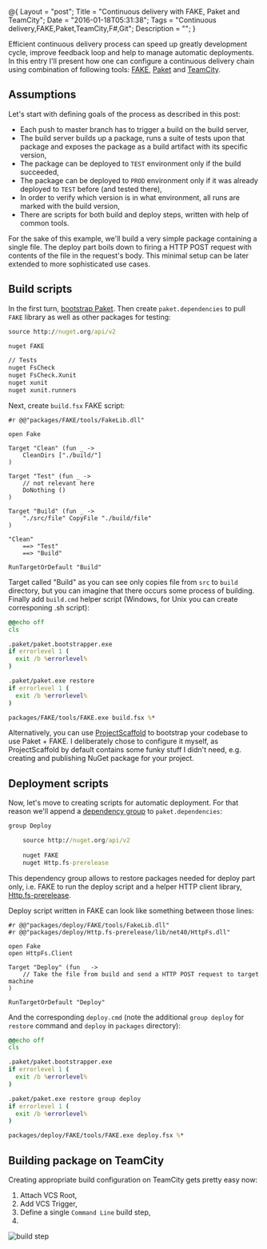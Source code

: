 @{
    Layout = "post";
    Title = "Continuous delivery with FAKE, Paket and TeamCity";
    Date = "2016-01-18T05:31:38";
    Tags = "Continuous delivery,FAKE,Paket,TeamCity,F#,Git";
    Description = "";
}

Efficient continuous delivery process can speed up greatly development cycle, improve feedback loop and help to manage automatic deployments.     
In this entry I'll present how one can configure a continuous delivery chain using combination of following tools: [FAKE](http://fsharp.github.io/FAKE/), [Paket](http://fsprojects.github.io/Paket/) and [TeamCity](https://www.jetbrains.com/teamcity/).

<!--more-->

## Assumptions

Let's start with defining goals of the process as described in this post:

* Each push to master branch has to trigger a build on the build server,
* The build server builds up a package, runs a suite of tests upon that package and exposes the package as a build artifact with its specific version,
* The package can be deployed to `TEST` environment only if the build succeeded,
* The package can be deployed to `PROD` environment only if it was already deployed to `TEST` before (and tested there),
* In order to verify which version is in what environment, all runs are marked with the build version,
* There are scripts for both build and deploy steps, written with help of common tools.

For the sake of this example, we'll build a very simple package containing a single file.
The deploy part boils down to firing a HTTP POST request with contents of the file in the request's body.
This minimal setup can be later extended to more sophisticated use cases.  

## Build scripts

In the first turn, [bootstrap Paket](http://fsprojects.github.io/Paket/installation.html#Installation-per-repository).
Then create `paket.dependencies` to pull `FAKE` library as well as other packages for testing:


```cmd
source http://nuget.org/api/v2

nuget FAKE

// Tests
nuget FsCheck
nuget FsCheck.Xunit
nuget xunit
nuget xunit.runners
```

Next, create `build.fsx` FAKE script:

```
#r @@"packages/FAKE/tools/FakeLib.dll"

open Fake

Target "Clean" (fun _ ->
    CleanDirs ["./build/"]
)

Target "Test" (fun _ ->
    // not relevant here
    DoNothing () 
)

Target "Build" (fun _ ->
    "./src/file" CopyFile "./build/file"
)

"Clean"
    ==> "Test"
    ==> "Build"

RunTargetOrDefault "Build"

```

Target called "Build" as you can see only copies file from `src` to `build` directory, but you can imagine that there occurs some process of building. 
Finally add `build.cmd` helper script (Windows, for Unix you can create corresponing .sh script):

```cmd
@@echo off
cls

.paket/paket.bootstrapper.exe
if errorlevel 1 (
  exit /b %errorlevel%
)

.paket/paket.exe restore
if errorlevel 1 (
  exit /b %errorlevel%
)

packages/FAKE/tools/FAKE.exe build.fsx %*
```

<div class="message">

Alternatively, you can use [ProjectScaffold](https://github.com/fsprojects/ProjectScaffold) to bootstrap your codebase to use Paket + FAKE. I deliberately chose to configure it myself, as ProjectScaffold by default contains some funky stuff I didn't need, e.g. creating and publishing NuGet package for your project. 

</div>

## Deployment scripts

Now, let's move to creating scripts for automatic deployment.
For that reason we'll append a [dependency group](http://fsprojects.github.io/Paket/groups.html) to `paket.dependencies`:

```cmd
group Deploy

    source http://nuget.org/api/v2
    
    nuget FAKE
    nuget Http.fs-prerelease
```

This dependency group allows to restore packages needed for deploy part only, i.e. FAKE to run the deploy script and a helper HTTP client library, [Http.fs-prerelease](https://github.com/haf/Http.fs).   

Deploy script written in FAKE can look like something between those lines:

```
#r @@"packages/deploy/FAKE/tools/FakeLib.dll"
#r @@"packages/deploy/Http.fs-prerelease/lib/net40/HttpFs.dll"

open Fake
open HttpFs.Client

Target "Deploy" (fun _ ->
    // Take the file from build and send a HTTP POST request to target machine 
)

RunTargetOrDefault "Deploy"
```

And the corresponding `deploy.cmd` (note the additional `group deploy` for `restore` command and `deploy` in `packages` directory):

```cmd
@@echo off
cls

.paket/paket.bootstrapper.exe
if errorlevel 1 (
  exit /b %errorlevel%
)

.paket/paket.exe restore group deploy
if errorlevel 1 (
  exit /b %errorlevel%
)

packages/deploy/FAKE/tools/FAKE.exe deploy.fsx %*
```

## Building package on TeamCity

Creating appropriate build configuration on TeamCity gets pretty easy now:

1. Attach VCS Root,
2. Add VCS Trigger,
3. Define a single `Command Line` build step,
4.  

![build step](build_step.png)